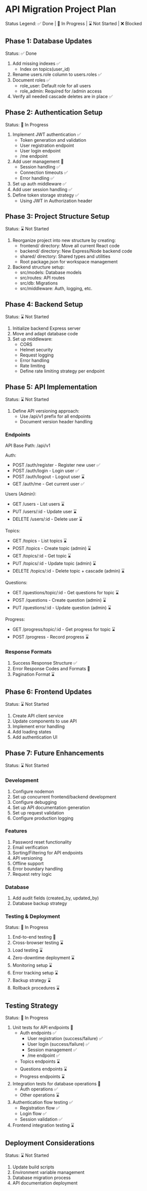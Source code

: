 # API Migration Project Plan

Status Legend:
✅ Done | 🚧 In Progress | ⌛ Not Started | ❌ Blocked

## Phase 1: Database Updates
Status: ✅ Done
1. Add missing indexes ✅
   - Index on topics(user_id)
2. Rename users.role column to users.roles ✅
3. Document roles ✅
   - role_user: Default role for all users
   - role_admin: Required for /admin access
4. Verify all needed cascade deletes are in place ✅

## Phase 2: Authentication Setup
Status: 🚧 In Progress
1. Implement JWT authentication ✅
   - Token generation and validation
   - User registration endpoint
   - User login endpoint
   - /me endpoint
2. Add user management 🚧
   - Session handling ✅
   - Connection timeouts ✅
   - Error handling ✅
3. Set up auth middleware ✅
4. Add user session handling ✅
5. Define token storage strategy ✅
   - Using JWT in Authorization header

## Phase 3: Project Structure Setup
Status: ⌛ Not Started
1. Reorganize project into new structure by creating:
   - frontend/ directory: Move all current React code
   - backend/ directory: New Express/Node backend code
   - shared/ directory: Shared types and utilities
   - Root package.json for workspace management
2. Backend structure setup:
   - src/models: Database models
   - src/routes: API routes
   - src/db: Migrations
   - src/middleware: Auth, logging, etc.

## Phase 4: Backend Setup
Status: ⌛ Not Started
1. Initialize backend Express server
2. Move and adapt database code
3. Set up middleware:
   - CORS
   - Helmet security
   - Request logging
   - Error handling
   - Rate limiting
   - Define rate limiting strategy per endpoint

## Phase 5: API Implementation
Status: ⌛ Not Started
1. Define API versioning approach:
   - Use /api/v1 prefix for all endpoints
   - Document version header handling

### Endpoints

API Base Path: /api/v1

Auth:
- POST   /auth/register     - Register new user ✅
- POST   /auth/login        - Login user ✅
- POST   /auth/logout       - Logout user ⌛
- GET    /auth/me           - Get current user ✅

Users (Admin):
- GET    /users            - List users ⌛
- PUT    /users/:id        - Update user ⌛
- DELETE /users/:id        - Delete user ⌛

Topics:
- GET    /topics        - List topics ⌛
- POST   /topics        - Create topic (admin) ⌛
- GET    /topics/:id    - Get topic ⌛
- PUT    /topics/:id    - Update topic (admin) ⌛
- DELETE /topics/:id    - Delete topic + cascade (admin) ⌛

Questions:
- GET    /questions/topic/:id  - Get questions for topic ⌛
- POST   /questions           - Create question (admin) ⌛
- PUT    /questions/:id       - Update question (admin) ⌛

Progress:
- GET    /progress/topic/:id  - Get progress for topic ⌛
- POST   /progress           - Record progress ⌛

### Response Formats
1. Success Response Structure ✅
2. Error Response Codes and Formats 🚧
3. Pagination Format ⌛

## Phase 6: Frontend Updates
Status: ⌛ Not Started
1. Create API client service
2. Update components to use API
3. Implement error handling
4. Add loading states
5. Add authentication UI

## Phase 7: Future Enhancements
Status: ⌛ Not Started

### Development
1. Configure nodemon
2. Set up concurrent frontend/backend development
3. Configure debugging
4. Set up API documentation generation
5. Set up request validation
6. Configure production logging

### Features
1. Password reset functionality
2. Email verification
3. Sorting/Filtering for API endpoints
4. API versioning
5. Offline support
6. Error boundary handling
7. Request retry logic

### Database
1. Add audit fields (created_by, updated_by)
2. Database backup strategy

### Testing & Deployment
Status: 🚧 In Progress
1. End-to-end testing 🚧
2. Cross-browser testing ⌛
3. Load testing ⌛
4. Zero-downtime deployment ⌛
5. Monitoring setup ⌛
6. Error tracking setup ⌛
7. Backup strategy ⌛
8. Rollback procedures ⌛

## Testing Strategy
Status: 🚧 In Progress
1. Unit tests for API endpoints 🚧
   - Auth endpoints ✅
     - User registration (success/failure) ✅
     - User login (success/failure) ✅
     - Session management ✅
     - /me endpoint ✅
   - Topics endpoints ⌛
   - Questions endpoints ⌛
   - Progress endpoints ⌛
2. Integration tests for database operations 🚧
   - Auth operations ✅
   - Other operations ⌛
3. Authentication flow testing ✅
   - Registration flow ✅
   - Login flow ✅
   - Session validation ✅
4. Frontend integration testing ⌛

## Deployment Considerations
Status: ⌛ Not Started
1. Update build scripts
2. Environment variable management
3. Database migration process
4. API documentation deployment

